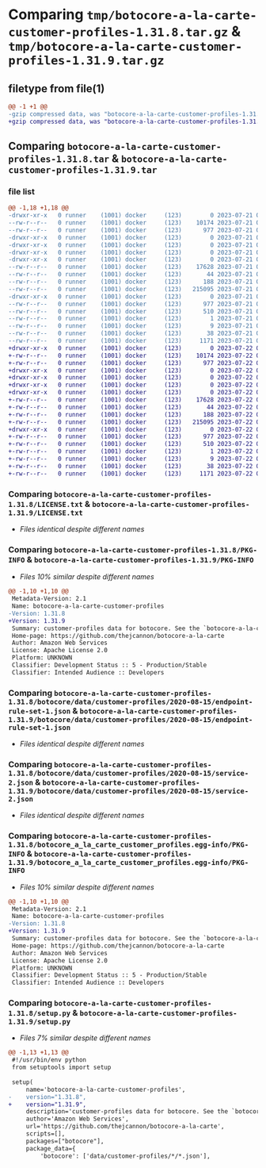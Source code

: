 # Comparing `tmp/botocore-a-la-carte-customer-profiles-1.31.8.tar.gz` & `tmp/botocore-a-la-carte-customer-profiles-1.31.9.tar.gz`

## filetype from file(1)

```diff
@@ -1 +1 @@
-gzip compressed data, was "botocore-a-la-carte-customer-profiles-1.31.8.tar", last modified: Fri Jul 21 01:21:21 2023, max compression
+gzip compressed data, was "botocore-a-la-carte-customer-profiles-1.31.9.tar", last modified: Sat Jul 22 01:20:24 2023, max compression
```

## Comparing `botocore-a-la-carte-customer-profiles-1.31.8.tar` & `botocore-a-la-carte-customer-profiles-1.31.9.tar`

### file list

```diff
@@ -1,18 +1,18 @@
-drwxr-xr-x   0 runner    (1001) docker     (123)        0 2023-07-21 01:21:21.438928 botocore-a-la-carte-customer-profiles-1.31.8/
--rw-r--r--   0 runner    (1001) docker     (123)    10174 2023-07-21 01:21:21.000000 botocore-a-la-carte-customer-profiles-1.31.8/LICENSE.txt
--rw-r--r--   0 runner    (1001) docker     (123)      977 2023-07-21 01:21:21.438928 botocore-a-la-carte-customer-profiles-1.31.8/PKG-INFO
-drwxr-xr-x   0 runner    (1001) docker     (123)        0 2023-07-21 01:21:21.434928 botocore-a-la-carte-customer-profiles-1.31.8/botocore/
-drwxr-xr-x   0 runner    (1001) docker     (123)        0 2023-07-21 01:21:21.434928 botocore-a-la-carte-customer-profiles-1.31.8/botocore/data/
-drwxr-xr-x   0 runner    (1001) docker     (123)        0 2023-07-21 01:21:21.434928 botocore-a-la-carte-customer-profiles-1.31.8/botocore/data/customer-profiles/
-drwxr-xr-x   0 runner    (1001) docker     (123)        0 2023-07-21 01:21:21.438928 botocore-a-la-carte-customer-profiles-1.31.8/botocore/data/customer-profiles/2020-08-15/
--rw-r--r--   0 runner    (1001) docker     (123)    17628 2023-07-21 01:21:06.000000 botocore-a-la-carte-customer-profiles-1.31.8/botocore/data/customer-profiles/2020-08-15/endpoint-rule-set-1.json
--rw-r--r--   0 runner    (1001) docker     (123)       44 2023-07-21 01:21:06.000000 botocore-a-la-carte-customer-profiles-1.31.8/botocore/data/customer-profiles/2020-08-15/examples-1.json
--rw-r--r--   0 runner    (1001) docker     (123)      188 2023-07-21 01:21:06.000000 botocore-a-la-carte-customer-profiles-1.31.8/botocore/data/customer-profiles/2020-08-15/paginators-1.json
--rw-r--r--   0 runner    (1001) docker     (123)   215095 2023-07-21 01:21:06.000000 botocore-a-la-carte-customer-profiles-1.31.8/botocore/data/customer-profiles/2020-08-15/service-2.json
-drwxr-xr-x   0 runner    (1001) docker     (123)        0 2023-07-21 01:21:21.438928 botocore-a-la-carte-customer-profiles-1.31.8/botocore_a_la_carte_customer_profiles.egg-info/
--rw-r--r--   0 runner    (1001) docker     (123)      977 2023-07-21 01:21:21.000000 botocore-a-la-carte-customer-profiles-1.31.8/botocore_a_la_carte_customer_profiles.egg-info/PKG-INFO
--rw-r--r--   0 runner    (1001) docker     (123)      510 2023-07-21 01:21:21.000000 botocore-a-la-carte-customer-profiles-1.31.8/botocore_a_la_carte_customer_profiles.egg-info/SOURCES.txt
--rw-r--r--   0 runner    (1001) docker     (123)        1 2023-07-21 01:21:21.000000 botocore-a-la-carte-customer-profiles-1.31.8/botocore_a_la_carte_customer_profiles.egg-info/dependency_links.txt
--rw-r--r--   0 runner    (1001) docker     (123)        9 2023-07-21 01:21:21.000000 botocore-a-la-carte-customer-profiles-1.31.8/botocore_a_la_carte_customer_profiles.egg-info/top_level.txt
--rw-r--r--   0 runner    (1001) docker     (123)       38 2023-07-21 01:21:21.438928 botocore-a-la-carte-customer-profiles-1.31.8/setup.cfg
--rw-r--r--   0 runner    (1001) docker     (123)     1171 2023-07-21 01:21:21.000000 botocore-a-la-carte-customer-profiles-1.31.8/setup.py
+drwxr-xr-x   0 runner    (1001) docker     (123)        0 2023-07-22 01:20:24.208902 botocore-a-la-carte-customer-profiles-1.31.9/
+-rw-r--r--   0 runner    (1001) docker     (123)    10174 2023-07-22 01:20:24.000000 botocore-a-la-carte-customer-profiles-1.31.9/LICENSE.txt
+-rw-r--r--   0 runner    (1001) docker     (123)      977 2023-07-22 01:20:24.208902 botocore-a-la-carte-customer-profiles-1.31.9/PKG-INFO
+drwxr-xr-x   0 runner    (1001) docker     (123)        0 2023-07-22 01:20:24.208902 botocore-a-la-carte-customer-profiles-1.31.9/botocore/
+drwxr-xr-x   0 runner    (1001) docker     (123)        0 2023-07-22 01:20:24.208902 botocore-a-la-carte-customer-profiles-1.31.9/botocore/data/
+drwxr-xr-x   0 runner    (1001) docker     (123)        0 2023-07-22 01:20:24.208902 botocore-a-la-carte-customer-profiles-1.31.9/botocore/data/customer-profiles/
+drwxr-xr-x   0 runner    (1001) docker     (123)        0 2023-07-22 01:20:24.208902 botocore-a-la-carte-customer-profiles-1.31.9/botocore/data/customer-profiles/2020-08-15/
+-rw-r--r--   0 runner    (1001) docker     (123)    17628 2023-07-22 01:20:09.000000 botocore-a-la-carte-customer-profiles-1.31.9/botocore/data/customer-profiles/2020-08-15/endpoint-rule-set-1.json
+-rw-r--r--   0 runner    (1001) docker     (123)       44 2023-07-22 01:20:09.000000 botocore-a-la-carte-customer-profiles-1.31.9/botocore/data/customer-profiles/2020-08-15/examples-1.json
+-rw-r--r--   0 runner    (1001) docker     (123)      188 2023-07-22 01:20:09.000000 botocore-a-la-carte-customer-profiles-1.31.9/botocore/data/customer-profiles/2020-08-15/paginators-1.json
+-rw-r--r--   0 runner    (1001) docker     (123)   215095 2023-07-22 01:20:09.000000 botocore-a-la-carte-customer-profiles-1.31.9/botocore/data/customer-profiles/2020-08-15/service-2.json
+drwxr-xr-x   0 runner    (1001) docker     (123)        0 2023-07-22 01:20:24.208902 botocore-a-la-carte-customer-profiles-1.31.9/botocore_a_la_carte_customer_profiles.egg-info/
+-rw-r--r--   0 runner    (1001) docker     (123)      977 2023-07-22 01:20:24.000000 botocore-a-la-carte-customer-profiles-1.31.9/botocore_a_la_carte_customer_profiles.egg-info/PKG-INFO
+-rw-r--r--   0 runner    (1001) docker     (123)      510 2023-07-22 01:20:24.000000 botocore-a-la-carte-customer-profiles-1.31.9/botocore_a_la_carte_customer_profiles.egg-info/SOURCES.txt
+-rw-r--r--   0 runner    (1001) docker     (123)        1 2023-07-22 01:20:24.000000 botocore-a-la-carte-customer-profiles-1.31.9/botocore_a_la_carte_customer_profiles.egg-info/dependency_links.txt
+-rw-r--r--   0 runner    (1001) docker     (123)        9 2023-07-22 01:20:24.000000 botocore-a-la-carte-customer-profiles-1.31.9/botocore_a_la_carte_customer_profiles.egg-info/top_level.txt
+-rw-r--r--   0 runner    (1001) docker     (123)       38 2023-07-22 01:20:24.208902 botocore-a-la-carte-customer-profiles-1.31.9/setup.cfg
+-rw-r--r--   0 runner    (1001) docker     (123)     1171 2023-07-22 01:20:24.000000 botocore-a-la-carte-customer-profiles-1.31.9/setup.py
```

### Comparing `botocore-a-la-carte-customer-profiles-1.31.8/LICENSE.txt` & `botocore-a-la-carte-customer-profiles-1.31.9/LICENSE.txt`

 * *Files identical despite different names*

### Comparing `botocore-a-la-carte-customer-profiles-1.31.8/PKG-INFO` & `botocore-a-la-carte-customer-profiles-1.31.9/PKG-INFO`

 * *Files 10% similar despite different names*

```diff
@@ -1,10 +1,10 @@
 Metadata-Version: 2.1
 Name: botocore-a-la-carte-customer-profiles
-Version: 1.31.8
+Version: 1.31.9
 Summary: customer-profiles data for botocore. See the `botocore-a-la-carte` package for more info.
 Home-page: https://github.com/thejcannon/botocore-a-la-carte
 Author: Amazon Web Services
 License: Apache License 2.0
 Platform: UNKNOWN
 Classifier: Development Status :: 5 - Production/Stable
 Classifier: Intended Audience :: Developers
```

### Comparing `botocore-a-la-carte-customer-profiles-1.31.8/botocore/data/customer-profiles/2020-08-15/endpoint-rule-set-1.json` & `botocore-a-la-carte-customer-profiles-1.31.9/botocore/data/customer-profiles/2020-08-15/endpoint-rule-set-1.json`

 * *Files identical despite different names*

### Comparing `botocore-a-la-carte-customer-profiles-1.31.8/botocore/data/customer-profiles/2020-08-15/service-2.json` & `botocore-a-la-carte-customer-profiles-1.31.9/botocore/data/customer-profiles/2020-08-15/service-2.json`

 * *Files identical despite different names*

### Comparing `botocore-a-la-carte-customer-profiles-1.31.8/botocore_a_la_carte_customer_profiles.egg-info/PKG-INFO` & `botocore-a-la-carte-customer-profiles-1.31.9/botocore_a_la_carte_customer_profiles.egg-info/PKG-INFO`

 * *Files 10% similar despite different names*

```diff
@@ -1,10 +1,10 @@
 Metadata-Version: 2.1
 Name: botocore-a-la-carte-customer-profiles
-Version: 1.31.8
+Version: 1.31.9
 Summary: customer-profiles data for botocore. See the `botocore-a-la-carte` package for more info.
 Home-page: https://github.com/thejcannon/botocore-a-la-carte
 Author: Amazon Web Services
 License: Apache License 2.0
 Platform: UNKNOWN
 Classifier: Development Status :: 5 - Production/Stable
 Classifier: Intended Audience :: Developers
```

### Comparing `botocore-a-la-carte-customer-profiles-1.31.8/setup.py` & `botocore-a-la-carte-customer-profiles-1.31.9/setup.py`

 * *Files 7% similar despite different names*

```diff
@@ -1,13 +1,13 @@
 #!/usr/bin/env python
 from setuptools import setup
 
 setup(
     name='botocore-a-la-carte-customer-profiles',
-    version="1.31.8",
+    version="1.31.9",
     description='customer-profiles data for botocore. See the `botocore-a-la-carte` package for more info.',
     author='Amazon Web Services',
     url='https://github.com/thejcannon/botocore-a-la-carte',
     scripts=[],
     packages=["botocore"],
     package_data={
         'botocore': ['data/customer-profiles/*/*.json'],
```

